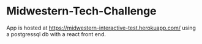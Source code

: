 # Midwestern-Tech-Challenge
App is hosted at https://midwestern-interactive-test.herokuapp.com/ using a postgressql db with a react front end.
